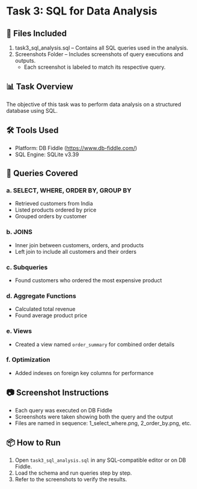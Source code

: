 # Task 3: SQL for Data Analysis

## 📁 Files Included

1. task3_sql_analysis.sql – Contains all SQL queries used in the analysis.
2. Screenshots Folder – Includes screenshots of query executions and outputs.
   - Each screenshot is labeled to match its respective query.

## 📊 Task Overview

The objective of this task was to perform data analysis on a structured database using SQL.

## 🛠 Tools Used

- Platform: DB Fiddle (https://www.db-fiddle.com/)
- SQL Engine: SQLite v3.39

## 📌 Queries Covered

### a. SELECT, WHERE, ORDER BY, GROUP BY
- Retrieved customers from India
- Listed products ordered by price
- Grouped orders by customer

### b. JOINS
- Inner join between customers, orders, and products
- Left join to include all customers and their orders

### c. Subqueries
- Found customers who ordered the most expensive product

### d. Aggregate Functions
- Calculated total revenue
- Found average product price

### e. Views
- Created a view named `order_summary` for combined order details

### f. Optimization
- Added indexes on foreign key columns for performance

## 📷 Screenshot Instructions

- Each query was executed on DB Fiddle
- Screenshots were taken showing both the query and the output
- Files are named in sequence: 1_select_where.png, 2_order_by.png, etc.

## 📦 How to Run

1. Open `task3_sql_analysis.sql` in any SQL-compatible editor or on DB Fiddle.
2. Load the schema and run queries step by step.
3. Refer to the screenshots to verify the results.

